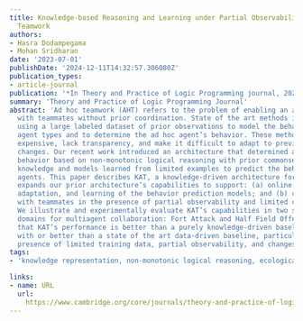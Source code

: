 ```yaml
---
title: Knowledge-based Reasoning and Learning under Partial Observability in Ad Hoc
  Teamwork
authors:
- Hasra Dodampegama
- Mohan Sridharan
date: '2023-07-01'
publishDate: '2024-12-11T14:32:57.306080Z'
publication_types:
- article-journal
publication: '*In Theory and Practice of Logic Programming journal, 2023*'
summary: 'Theory and Practice of Logic Programming Journal'
abstract: 'Ad hoc teamwork (AHT) refers to the problem of enabling an agent to collaborate
  with teammates without prior coordination. State of the art methods in AHT are data-driven,
  using a large labeled dataset of prior observations to model the behavior of other
  agent types and to determine the ad hoc agent’s behavior. These methods are computationally
  expensive, lack transparency, and make it difficult to adapt to previously unseen
  changes. Our recent work introduced an architecture that determined an ad hoc agent’s
  behavior based on non-monotonic logical reasoning with prior commonsense domain
  knowledge and models learned from limited examples to predict the behavior of other
  agents. This paper describes KAT, a knowledge-driven architecture for AHT that substantially
  expands our prior architecture’s capabilities to support: (a) online selection,
  adaptation, and learning of the behavior prediction models; and (b) collaboration
  with teammates in the presence of partial observability and limited communication.
  We illustrate and experimentally evaluate KAT’s capabilities in two simulated benchmark
  domains for multiagent collaboration: Fort Attack and Half Field Offense. We show
  that KAT’s performance is better than a purely knowledge-driven baseline, and comparable
  with or better than a state of the art data-driven baseline, particularly in the
  presence of limited training data, partial observability, and changes in team composition.'
tags:
- 'knowledge representation, non-monotonic logical reasoning, ecological rationality, ad hoc teamwork, applications of logic programming'

links:
- name: URL
  url: 
    https://www.cambridge.org/core/journals/theory-and-practice-of-logic-programming/article/knowledgebased-reasoning-and-learning-under-partial-observability-in-ad-hoc-teamwork/91F3C7F680ADA021707BC137AE116A61
---
```

